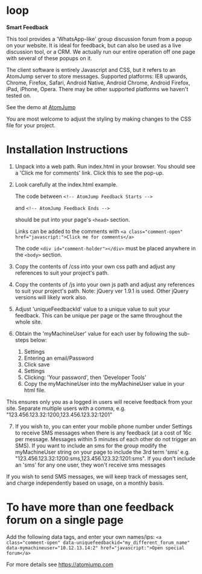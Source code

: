 # loop
**Smart Feedback**

This tool provides a 'WhatsApp-like' group discussion forum from a popup on your website. It is ideal for feedback, but can also be used as a live discussion tool, or a CRM.  We actually run our entire operation off one page with several of these popups on it.

The client software is entirely Javascript and CSS, but it refers to an AtomJump server to store messages.  Supported platforms: IE8 upwards, Chrome, Firefox, Safari, Android Native, Android Chrome, Android Firefox, iPad, iPhone, Opera. There may be other supported platforms we haven't tested on.

See the demo at <a href="https://atomjump.com">AtomJump</a>

You are most welcome to adjust the styling by making changes to the CSS file for your project.




# Installation Instructions

1. Unpack into a web path. Run index.html in your browser.  You should see a 'Click me for comments' link. Click this to see the pop-up.

2. Look carefully at the index.html example.  

	The code between
	`<!-- AtomJump Feedback Starts -->`
	 
	 and
	 `<!-- AtomJump Feedback Ends -->`
	 
	 should be put into your page's `<head>` section.
	
	Links can be added to the comments with
	`<a class="comment-open" href="javascript:">Click me for comments</a>`
	
	The code 
	`<div id="comment-holder"></div>`
	must be placed anywhere in the `<body>` section.
	
3. Copy the contents of /css into your own css path and adjust any references to suit your project's path.
4. Copy the contents of /js into your own js path and adjust any references to suit your project's path. 
Note: jQuery ver 1.9.1 is used.  Other jQuery versions will likely work also.
5. Adjust 'uniqueFeedbackId' value to a unique value to suit your feedback.  This can be unique per page or the same throughout the whole site.
6. Obtain the 'myMachineUser' value for each user by following the sub-steps below:

	1. Settings
	2. Entering an email/Password
	3. Click save
	4. Settings
	5. Clicking: 'Your password', then 'Developer Tools'
	6. Copy the myMachineUser into the myMachineUser value in your html file.

  This ensures only you as a logged in users will receive feedback from your site.
  Separate multiple users with a comma, e.g. "123.456.123.32:1200,123.456.123.32:1201"
  
7. If you wish to, you can enter your mobile phone number under Settings to receive SMS messages when there is any feedback
(at a cost of 16c per message. Messages within 5 minutes of each other do not trigger an SMS).  If you want to 
include an sms for the group modify the myMachineUser string on your page to include the 3rd term 'sms'
e.g. "123.456.123.32:1200:sms,123.456.123.32:1201:sms".  If you don't include an 'sms' for any one user, they
won't receive sms messages 

If you wish to send SMS messages, we will keep track of messages sent, and charge independently based on usage, on a monthly basis.


# To have more than one feedback forum on a single page

Add the following data tags, and enter your own names/ips:
```<a class="comment-open" data-uniquefeedbackid="my_different_forum_name" data-mymachineuser="10.12.13.14:2" href="javascript:">Open special forum</a>```


For more details see
https://atomjump.com

